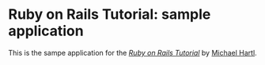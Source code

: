 # Ruby on Rails Tutorial: sample application

This is the sampe application for the [*Ruby on Rails Tutorial*](http://railstutorial.org/) by [Michael Hartl](http://michaelhartl.com/).
